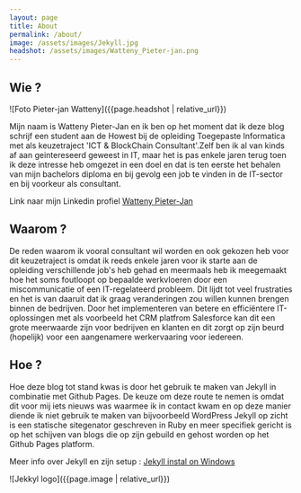 ```yaml
---
layout: page
title: About
permalink: /about/
image: /assets/images/Jekyll.jpg
headshot: /assets/images/Watteny_Pieter-jan.png
---
```

## Wie ?
![Foto Pieter-jan Watteny]({{page.headshot | relative_url}})

Mijn naam is Watteny Pieter-Jan en ik ben op het moment dat ik deze blog schrijf een student aan de Howest bij de opleiding Toegepaste Informatica met als keuzetraject 'ICT & BlockChain Consultant'.Zelf ben ik al van kinds af aan geintereseerd geweest in IT, maar het is pas enkele jaren terug toen ik deze intresse heb omgezet in een doel en dat is ten eerste het behalen van mijn bachelors diploma en bij gevolg een job te vinden in de IT-sector en bij voorkeur als consultant. 

Link naar mijn Linkedin profiel [Watteny Pieter-Jan](https://www.linkedin.com/in/pieter-jan-watteny/)

## Waarom ?
De reden waarom ik vooral consultant wil worden en ook gekozen heb voor dit keuzetraject is omdat ik reeds enkele jaren voor ik starte aan de opleiding verschillende job's heb gehad en meermaals heb ik meegemaakt hoe het soms foutloopt op bepaalde werkvloeren door een miscommunicatie of een IT-regelateerd probleem. Dit lijdt tot veel frustraties en het is van daaruit dat ik graag veranderingen zou willen kunnen brengen binnen de bedrijven. Door het implementeren van betere en efficiëntere IT-oplossingen met als voorbeeld het CRM platfrom Salesforce kan dit een grote meerwaarde zijn voor bedrijven en klanten en dit zorgt op zijn beurd (hopelijk) voor een aangenamere werkervaaring voor iedereen.

## Hoe ?

Hoe deze blog tot stand kwas is door het gebruik te maken van Jekyll in combinatie met Github Pages. De keuze om deze route te nemen is omdat dit voor mij iets nieuws was waarmee ik in contact kwam en op deze manier diende ik niet gebruik te maken van bijvoorbeeld WordPress Jekyll op zicht is een statische sitegenator geschreven in Ruby en meer specifiek gericht is op het schijven van blogs die op zijn gebuild en gehost worden op het Github Pages platform.

Meer info over Jekyll en zijn setup : [Jekyll instal on Windows](https://jekyllrb.com/docs/installation/windows/)

![Jekkyl logo]({{page.image | relative_url}})
